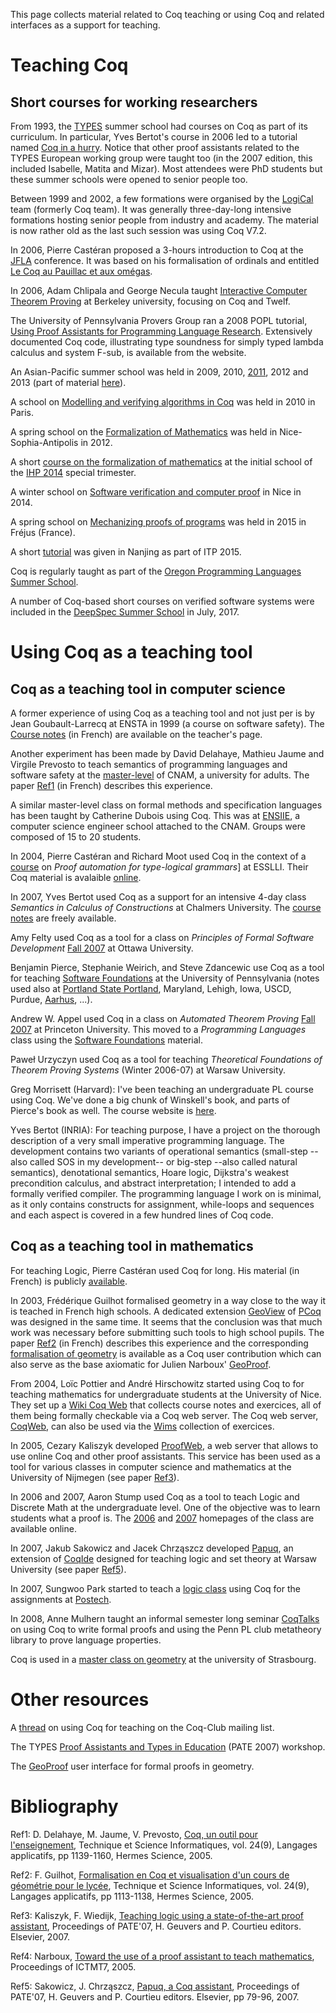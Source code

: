 This page collects material related to Coq teaching or using Coq and related interfaces as a support for teaching.

Teaching Coq
============

Short courses for working researchers
-------------------------------------

From 1993, the [TYPES](http://www.cs.chalmers.se/Cs/Research/Logic/Types) summer school had courses on Coq as part of its curriculum. In particular, Yves Bertot's course in 2006 led to a tutorial named [Coq in a hurry](%5Bhttp://cel.archives-ouvertes.fr/inria-00001173/en). Notice that other proof assistants related to the TYPES European working group were taught too (in the 2007 edition, this included Isabelle, Matita and Mizar). Most attendees were PhD students but these summer schools were opened to senior people too.

Between 1999 and 2002, a few formations were organised by the [LogiCal](http://logical.inria.fr) team (formerly Coq team). It was generally three-day-long intensive formations hosting senior people from industry and academy. The material is now rather old as the last such session was using Coq V7.2.

In 2006, Pierre Castéran proposed a 3-hours introduction to Coq at the [JFLA](jfla.inria.fr/2006) conference. It was based on his formalisation of ordinals and entitled [Le Coq au Pauillac et aux omégas](http://www.labri.fr/perso/casteran/Cantor/JFLA2006.pdf).

In 2006, Adam Chlipala and George Necula taught [Interactive Computer Theorem Proving](http://adam.chlipala.net/itp/) at Berkeley university, focusing on Coq and Twelf.

The University of Pennsylvania Provers Group ran a 2008 POPL tutorial, [Using Proof Assistants for Programming Language Research](http://www.cis.upenn.edu/~plclub/popl08-tutorial/). Extensively documented Coq code, illustrating type soundness for simply typed lambda calculus and system F-sub, is available from the website.

An Asian-Pacific summer school was held in 2009, 2010, [2011](kyhcs.ustcsz.edu.cn/fmschool-2011), 2012 and 2013 (part of material [here](http://pauillac.inria.fr/~levy/courses/tsinghua/13coq/)).

A school on [Modelling and verifying algorithms in Coq](http://www.di.ens.fr/~zappa/teaching/coq/ecole10/) was held in 2010 in Paris.

A spring school on the [Formalization of Mathematics](http://www-sop.inria.fr/manifestations/MapSpringSchool/program.html) was held in Nice-Sophia-Antipolis in 2012.

A short [course on the formalization of mathematics](http://specfun.inria.fr/mahboubi/cirm14.html) at the initial school of the [IHP 2014](https://ihp2014.pps.univ-paris-diderot.fr/doku.php) special trimester.

A winter school on [Software verification and computer proof](https://team.inria.fr/marelle/en/coq-winter-school-14) in Nice in 2014.

A spring school on [Mechanizing proofs of programs](http://yann.regis-gianas.org/coqepit/index.html) was held in 2015 in Fréjus (France).

A short [tutorial](http://coq.inria.fr/coq-itp-2015) was given in Nanjing as part of ITP 2015.

Coq is regularly taught as part of the [Oregon Programming Languages Summer School](https://www.cs.uoregon.edu/research/summerschool/).

A number of Coq-based short courses on verified software systems were included in the [DeepSpec Summer School](https://deepspec.org/event/dsss17/index.html) in July, 2017.

Using Coq as a teaching tool
============================

Coq as a teaching tool in computer science
------------------------------------------

A former experience of using Coq as a teaching tool and not just per is by Jean Goubault-Larrecq at ENSTA in 1999 (a course on software safety). The [Course notes](http://groups.google.com/group/chalmers-cs-semantics-in-coq) (in French) are available on the teacher's page.

Another experiment has been made by David Delahaye, Mathieu Jaume and Virgile Prevosto to teach semantics of programming languages and software safety at the [master-level](http://deptinfo.cnam.fr/master/spip.php?rubrique15) of CNAM, a university for adults. The paper [Ref1](#Ref1) (in French) describes this experience.

A similar master-level class on formal methods and specification languages has been taught by Catherine Dubois using Coq. This was at [ENSIIE](http://www.iie.cnam.fr), a computer science engineer school attached to the CNAM. Groups were composed of 15 to 20 students.

In 2004, Pierre Castéran and Richard Moot used Coq in the context of a [course](http://esslli2004.loria.fr/giveabs.php?14) on *Proof automation for type-logical grammars*\] at ESSLLI. Their Coq material is avalaible [online](http://www.labri.fr/perso/casteran/esslli2004/index.html).

In 2007, Yves Bertot used Coq as a support for an intensive 4-day class *Semantics in Calculus of Constructions* at Chalmers University. The [course notes](http://groups.google.com/group/chalmers-cs-semantics-in-coq) are freely available.

Amy Felty used Coq as a tool for a class on *Principles of Formal Software Development* [Fall 2007](http://www.site.uottawa.ca/~afelty/csi5110) at Ottawa University.

Benjamin Pierce, Stephanie Weirich, and Steve Zdancewic use Coq as a tool for teaching [Software Foundations](http://www.cis.upenn.edu/~bcpierce/sf/) at the University of Pennsylvania (notes used also at [Portland State Portland](http://web.cecs.pdx.edu/~apt/cs578/), Maryland, Lehigh, Iowa, USCD, Purdue, [Aarhus](http://www.cs.au.dk/~spitters/fun18.html), ...).

Andrew W. Appel used Coq in a class on *Automated Theorem Proving* [Fall 2007](http://www.cs.princeton.edu/courses/archive/fall07/cos595) at Princeton University. This moved to a *Programming Languages* class using the [Software Foundations](http://www.cis.upenn.edu/~bcpierce/sf/) material.

Paweł Urzyczyn used Coq as a tool for teaching *Theoretical Foundations of Theorem Proving Systems* (Winter 2006-07) at Warsaw University.

Greg Morrisett (Harvard): I've been teaching an undergraduate PL course using Coq. We've done a big chunk of Winskell's book, and parts of Pierce's book as well. The course website is [here](http://www.eecs.harvard.edu/cs152/).

Yves Bertot (INRIA): For teaching purpose, I have a project on the thorough description of a very small imperative programming language. The development contains two variants of operational semantics (small-step --also called SOS in my development-- or big-step --also called natural semantics), denotational semantics, Hoare logic, Dijkstra's weakest precondition calculus, and abstract interpretation; I intended to add a formally verified compiler. The programming language I work on is minimal, as it only contains constructs for assignment, while-loops and sequences and each aspect is covered in a few hundred lines of Coq code.

Coq as a teaching tool in mathematics
-------------------------------------

For teaching Logic, Pierre Castéran used Coq for long. His material (in French) is publicly [available](http://www.labri.fr/perso/casteran/FM/Logique/).

In 2003, Frédérique Guilhot formalised geometry in a way close to the way it is teached in French high schools. A dedicated extension [GeoView](GeoView) of [PCoq](PCoq) was designed in the same time. It seems that the conclusion was that much work was necessary before submitting such tools to high school pupils. The paper [Ref2](#Ref2) (in French) describes this experience and the corresponding [formalisation of geometry](http://coq.inria.fr/contribs/Angles.html) is available as a Coq user contribution which can also serve as the base axiomatic for Julien Narboux' [GeoProof](GeoProof).

From 2004, Loïc Pottier and André Hirschowitz started using Coq to for teaching mathematics for undergraduate students at the University of Nice. They set up a [Wiki Coq Web](http://pcmath165.unice.fr/wcw/spikini/?wiki=AccueilWikiCoqWeb) that collects course notes and exercices, all of them being formally checkable via a Coq web server. The Coq web server, [CoqWeb](CoqWeb), can also be used via the [Wims](http://wims.unice.fr/wims/en_home.html) collection of exercices.

In 2005, Cezary Kaliszyk developed [ProofWeb](http://www.cs.ru.nl/~cek/proofweb/ProofWeb), a web server that allows to use online Coq and other proof assistants. This service has been used as a tool for various classes in computer science and mathematics at the University of Nijmegen (see paper [Ref3](#Ref3)).

In 2006 and 2007, Aaron Stump used Coq as a tool to teach Logic and Discrete Math at the undergraduate level. One of the objective was to learn students what a proof is. The [2006](http://cl.cse.wustl.edu./classes/cse240-spring06) and [2007](http://cl.cse.wustl.edu./classes/cse240-spring07) homepages of the class are available online.

In 2007, Jakub Sakowicz and Jacek Chrząszcz developed [Papuq](http://www.mimuw.edu.pl/~chrzaszc/Papuq), an extension of [CoqIde](CoqIde) designed for teaching logic and set theory at Warsaw University (see paper [Ref5](#Ref5)).

In 2007, Sungwoo Park started to teach a [logic class](http://www.postech.ac.kr/~gla/cs433/) using Coq for the assignments at [Postech](http://www.postech.ac.kr).

In 2008, Anne Mulhern taught an informal semester long seminar [CoqTalks](http://www.cs.wisc.edu/~mulhern/coqtalks/2008.01/index.html) on using Coq to write formal proofs and using the Penn PL club metatheory library to prove language properties.

Coq is used in a [master class on geometry](http://mathinfo.unistra.fr/offre-de-formation/ue/?spec=9&sem=17&ue=524) at the university of Strasbourg.

Other resources
===============

A [thread](http://pauillac.inria.fr/pipermail/coq-club/2007/002885.html) on using Coq for teaching on the Coq-Club mailing list.

The TYPES [Proof Assistants and Types in Education](http://www.lsv.ens-cachan.fr/rdp07/pate.html) (PATE 2007) workshop.

The [GeoProof](http://www.activemath.org/workshops/MathUI/07/proceedings/Narboux-Geoproof-MathUI07.html) user interface for formal proofs in geometry.

Bibliography
============

<a name="Ref1">Ref1</a>: D. Delahaye, M. Jaume, V. Prevosto, [Coq, un outil pour l'enseignement](http://focal.inria.fr/site/images/stories/articles/delahayetsi05.pdf), Technique et Science Informatiques, vol. 24(9), Langages applicatifs, pp 1139-1160, Hermes Science, 2005.

<a name="Ref2">Ref2</a>: F. Guilhot, [Formalisation en Coq et visualisation d'un cours de géométrie pour le lycée](http://www-sop.inria.fr/lemme/Frederique.Guilhot/tsi.pdf), Technique et Science Informatiques, vol. 24(9), Langages applicatifs, pp 1113-1138, Hermes Science, 2005.

<a name="Ref3">Ref3</a>: Kaliszyk, F. Wiedijk, [Teaching logic using a state-of-the-art proof assistant](http://www.cs.ru.nl/~cek/proofweb/pate.pdf), Proceedings of PATE'07, H. Geuvers and P. Courtieu editors. Elsevier, 2007.

<a name="Ref4">Ref4</a>: Narboux, [Toward the use of a proof assistant to teach mathematics](http://www4.in.tum.de/~narboux/slides/bristol2005.pdf), Proceedings of ICTMT7, 2005.

<a name="Ref5">Ref5</a>: Sakowicz, J. Chrząszcz, [Papuq, a Coq assistant](http://www.mimuw.edu.pl/~chrzaszc/papers/Sakowicz-Chrzaszcz_Papuq_a_Coq_assistant.pdf), Proceedings of PATE'07, H. Geuvers and P. Courtieu editors. Elsevier, pp 79-96, 2007.

